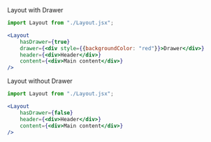 Layout with Drawer

```jsx
import Layout from "./Layout.jsx";

<Layout
    hasDrawer={true}
    drawer={<div style={{backgroundColor: "red"}}>Drawer</div>}
    header={<div>Header</div>}
    content={<div>Main content</div>}
/>
```

Layout without Drawer

```jsx
import Layout from "./Layout.jsx";

<Layout
    hasDrawer={false}
    header={<div>Header</div>}
    content={<div>Main content</div>}
/>
```
